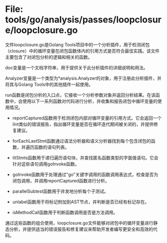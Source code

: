 # File: tools/go/analysis/passes/loopclosure/loopclosure.go

文件loopclosure.go是Golang Tools项目中的一个分析插件，用于检测闭包（closure）中的循环变量在闭包函数体内的引用方式是否符合最佳实践。该文件主要包含了对闭包分析的逻辑和相关的函数。

doc变量是一个文档字符串，用于提供关于此分析插件的详细说明和用法。

Analyzer变量是一个类型为*analysis.Analyzer的对象，用于注册此分析插件，并将其与Golang Tools中的其他插件一起使用。

run函数是闭包分析的入口点，它接收一个分析参数对象并返回分析结果。在该函数中，会使用以下一系列函数对代码进行分析，并收集和报告闭包中循环变量的使用情况。

- reportCaptured函数用于检测闭包内部对循环变量的引用方式。它会返回一个lint类似的错误报告，指出循环变量是否在循环迭代期间被关闭的，并提供修复建议。

- forEachLastStmt函数通过语法分析器和语义分析器找到每个包含闭包的函数，并遍历函数的语句列表。

- litStmts函数用于递归遍历语句块，并查找匿名函数类型的字面值语句。它会针对这些语句调用goInvoke函数。

- goInvoke函数用于处理通过"go"关键字调用的函数调用表达式，检查是否为闭包调用，并调用reportCaptured函数进行分析。

- parallelSubtest函数用于并发地分析每个子测试。

- unlabel函数用于将标记附加到AST节点，并判断是否已经有标记存在。

- isMethodCall函数用于判断函数调用是否是方法调用。

通过这些函数的组合使用，loopclosure.go文件能够对闭包中的循环变量进行静态分析，并提供适当的错误报告和修复建议来帮助开发者编写更安全和高效的代码。

